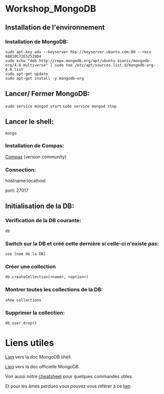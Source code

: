 # Workshop_MongoDB

## Installation de l'environnement

### Installation de MongoDB:

```
sudo apt-key adv --keyserver hkp://keyserver.ubuntu.com:80 --recv 68818C72E52529D4
sudo echo "deb http://repo.mongodb.org/apt/ubuntu bionic/mongodb-org/4.0 multiverse" | sudo tee /etc/apt/sources.list.d/mongodb-org-4.0.list
sudo apt-get update
sudo apt-get install -y mongodb-org 
```
 
## Lancer/ Fermer MongoDB:

`sudo service mongod start`
`sudo service mongod stop`


## Lancer le shell:

`mongo`
 
### Installation de Compas:

[Compas](https://www.mongodb.com/download-center/compass?jmp=docs)
(version community)

### Connection:

hostname:localhost 
 
port: 27017

## Initialisation de la DB:

### Verification de la DB courante:

` db `

### Switch sur la DB et créé cette dernière si celle-ci n'existe pas:

` use [nom de la DB] `

### Créer une collection

`db.createCollection(<name>, <option>)`

### Montrer toutes les collections de la DB:

`show collections `
 
### Supprimer la collection:

`db.user.drop()`

# Liens utiles

[Lien](https://docs.mongodb.com/manual/reference/mongo-shell/) vers la doc MongoDB shell. 

[Lien](https://docs.mongodb.com/manual/introduction/) vers la doc officielle MongoDB. 

Voir aussi notre [cheatsheet](./cheatsheet.md) pour quelques commandes utiles.

Et pour les âmes perdues vous pouvez vous référer à ce [lien](https://www.tutorialspoint.com/mongodb/)
